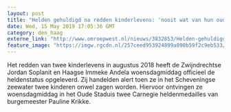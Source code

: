 ```yaml
---
layout: post
title: "Helden gehuldigd na redden kinderlevens: 'nooit wat van hun ouders gehoord'"
date: Wed, 15 May 2019 17:05:36 GMT
category: den_haag
externe_link: "http://www.omroepwest.nl/nieuws/3832853/Helden-gehuldigd-na-redden-kinderlevens-nooit-wat-van-hun-ouders-gehoord"
feature_image: "https://imgw.rgcdn.nl/257ceed953924899a090b59f2c9eb533/opener/3832867.jpg"
---
```


Het redden van twee kinderlevens in augustus 2018 heeft de Zwijndrechtse Jordan Soplanit en Haagse Immeke Andela woensdagmiddag officieel de heldenstatus opgeleverd. Zij handelden alert toen ze in het Scheveningse zeewater twee kinderen onwel zagen worden. Hiervoor ontvingen ze woensdagmiddag in het Oude Staduis twee Carnegie heldenmedailles van burgemeester Pauline Krikke.
